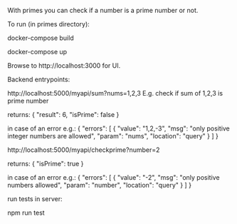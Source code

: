 With primes you can check if a number is a prime number or not.

To run (in primes directory):

docker-compose build

docker-compose up


Browse to http://localhost:3000 for UI.



Backend entrypoints:

http://localhost:5000/myapi/sum?nums=1,2,3
E.g. check if sum of 1,2,3 is prime number

returns:
{
  "result": 6,
  "isPrime": false
}

in case of an error e.g.:
{
  "errors": [
    {
      "value": "1,2,-3",
      "msg": "only positive integer numbers are allowed",
      "param": "nums",
      "location": "query"
    }
  ]
}


http://localhost:5000/myapi/checkprime?number=2

returns:
{
  "isPrime": true
}

in case of an error e.g.:
{
  "errors": [
    {
      "value": "-2",
      "msg": "only positive numbers allowed",
      "param": "number",
      "location": "query"
    }
  ]
}



run tests in server:

npm run test